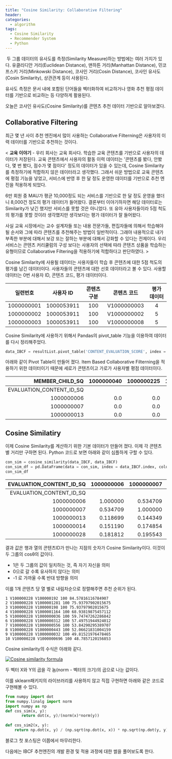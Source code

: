 ```yaml
---
title: "Cosine Similarity: Collaborative Filtering"
header:
categories:
  - algorithm
tags:
  - Cosine Similarity
  - Recommender System
  - Python
---
```




​            두 그룹 데이터의 유사도를 측정(Similarity Measure)하는 방법에는 여러 가지가 있다. 유클리디안 거리(Euclidean Distance), 맨하튼 거리(Manhattan Distance), 민코프스키 거리(Minkowski Distance), 코사인 거리(Cosin Distance), 코사인 유사도(Cosin Similarity), 상관관계 등이 사용된다. 

유사도 측정은 문서 내에 포함된 단어들을 벡터화하여 비교하거나 영화 추천 평점 데이터를 기반으로 비교하는 등 다양하게 활용된다.

오늘은 코사인 유사도(Cosine Similarity)를 콘텐츠 추천 데이터 기반으로 알아보겠다. 

## Collaborative Filtering

  최근 몇 년 사이 추천 엔진에서 많이 사용하는 Collaborative Filterning은 사용자의 이력 데이터를 기반으로 추천하는 것이다. 

< <strong>교육 이야기</strong> - 우리 회사는 교육 회사다. 학습한 교육 콘텐츠를 기반으로 사용자의 데이터가 저장된다. 교육 콘텐츠에서 사용자의 활동 이력 데이터는 '콘텐츠를 봤다, 안봤다, 몇 번 봤다, 점수가 몇 점이다'  정도의 데이터가 있을 수 있는데, Cosine Similarity를 측정하기에 적합하지 않은 데이터라고 생각했다. 그래서 쉬운 방법으로 교육 콘텐츠에 평점 기능을 넣었고, 서비스에 반영 후 한 달 정도 운영한 데이터를 기반으로 추천 엔진을 적용하게 되었다. 

6만 회원 중 MAU가 평균 10,000정도 되는 서비스를 기반으로 한 달 정도 운영을 했더니 8,000건 정도의 평가 데이터가 들어왔다. 결론부터 이야기하자면 해당 데이터로는 Similarity가 낮긴 했지만 서비스를 못할 것은 아니었다. 또 유아 사용자들이라 5점 척도의 평가를 못할 것이라 생각했지만 생각보다는 평가 데이터가 잘 들어왔다.

사실 교육 시장에서는 교수 설계자들 또는 내용 전문가들, 편집자들에 의해서 학습해야될 순서와 그에 따라 콘텐츠를 추천해주는 방법이 일반적이다. 그래야 내용적으로 내가 부족한 부분에 대해서 보강 또는 잘하는 부분에 대해서 강화할 수 있다는 전제이다. 우리 서비스는 콘텐츠 커리큘럼의 구성 보다는 사용자의 선택에 따라 콘텐츠 상품을 학습하는 유형이므로 Collaborative Filtering을 적용하기에 적합하다고 판단하였다. >

Cosine Similarity에 사용될 데이터는 사용자들이 학습 후 콘텐츠에 대한 5점 척도의 평가를 남긴 데이터이다. 사용자들의 콘텐츠에 대한 선호 데이터라고 볼 수 있다. 사용할 데이터는 0번 사용자 ID, 콘텐츠 코드, 평가 데이터이다. 

|  일련번호  | 사용자 ID  | 콘텐츠 구분 | 콘텐츠 코드 | 평가 데이터 |
| :--------: | :--------: | :---------: | :---------: | :---------: |
| 1000000001 | 1000053911 |     100     | V1000000003 |      4      |
| 1000000002 | 1000053911 |     100     | V1000000002 |      5      |
| 1000000003 | 1000053911 |     100     | V1000000008 |      5      |

Cosine Similarity에 사용하기 위해서 Pandas의 pivot_table 기능을 이용하여 데이터를 다시 정리해주었다.

~~~python
data_IBCF = resultList.pivot_table('CONTENT_EVALUATION_SCORE', index = 'EVALUATION_CONTENT_ID', columns = 'MEMBER_CHILD_SQ').fillna(0)
~~~

아래와 같이 Pivot Table이 만들어 졌다. Item Based Collaborative Filterning을 적용하기 위한 데이터이기 때문에 세로가 콘텐츠이고 가로가 사용자별 평점 데이터이다.

|          MEMBER_CHILD_SQ | 1000000040 | 1000000225 | 1000000339 | 1000000366 | 1000000394 | 1000000495 | 1000000497 | 1000000530 | 1000000547 | 1000000820 |  ... | 1000064741 | 1000064751 | 1000064760 | 1000064774 | 1000064776 | 1000064809 | 1000064810 | 1000064811 | 1000064813 | 1000064815 |
| -----------------------: | ---------: | ---------: | ---------: | ---------: | ---------: | ---------: | ---------: | ---------: | ---------: | ---------: | ---: | ---------: | ---------: | ---------: | ---------: | ---------: | ---------: | ---------: | ---------: | ---------: | ---------: |
| EVALUATION_CONTENT_ID_SQ |            |            |            |            |            |            |            |            |            |            |      |            |            |            |            |            |            |            |            |            |            |
|               1000000006 |        0.0 |        0.0 |        0.0 |        0.0 |        0.0 |        0.0 |        0.0 |        0.0 |        0.0 |        0.0 |  ... |        0.0 |        0.0 |        0.0 |        0.0 |        0.0 |        0.0 |        0.0 |        5.0 |        0.0 |        0.0 |
|               1000000007 |        0.0 |        0.0 |        0.0 |        0.0 |        0.0 |        0.0 |        0.0 |        0.0 |        0.0 |        0.0 |  ... |        0.0 |        0.0 |        0.0 |        0.0 |        0.0 |        0.0 |        0.0 |        0.0 |        0.0 |        0.0 |
|               1000000013 |        0.0 |        0.0 |        0.0 |        0.0 |        0.0 |        0.0 |        0.0 |        0.0 |        0.0 |        0.0 |  ... |        0.0 |        0.0 |        0.0 |        0.0 |        0.0 |        0.0 |        0.0 |        0.0 |        0.0 |        0.0 |



## Cosine Similatiry

이제 Cosine Similarity를 계산하기 위한 기본 데이터가 만들어 졌다. 이제 각 콘텐츠 별 거리만 구하면 된다. Python 코드로 보면 아래와 같이 심플하게 구할 수 있다.

~~~python
con_sim = cosine_similarity(data_IBCF, data_IBCF)
con_sim_df = pd.DataFrame(data = con_sim, index = data_IBCF.index, columns = data_IBCF.index)
con_sim_df
~~~

| EVALUATION_CONTENT_ID_SQ | 1000000006 | 1000000007 | 1000000013 | 1000000014 | 1000000028 | 1000000029 | 1000000035 | 1000000036 | 1000000042 | 1000000043 |  ... | V100000233 | V100000235 | V100000238 | V100000239 | V100000240 | V100000246 | V100000249 | V100000254 | V100000256 | V100000258 |
| -----------------------: | ---------: | ---------: | ---------: | ---------: | ---------: | ---------: | ---------: | ---------: | ---------: | ---------: | ---: | ---------: | ---------: | ---------: | ---------: | ---------: | ---------: | ---------: | ---------: | ---------: | ---------: |
| EVALUATION_CONTENT_ID_SQ |            |            |            |            |            |            |            |            |            |            |      |            |            |            |            |            |            |            |            |            |            |
|               1000000006 |   1.000000 |   0.534709 |   0.118699 |   0.151190 |   0.181812 |   0.154930 |   0.082285 |   0.138781 |   0.086249 |   0.083669 |  ... |        0.0 |   0.000000 |        0.0 |        0.0 |   0.117421 |        0.0 |        0.0 |        0.0 |        0.0 |        0.0 |
|               1000000007 |   0.534709 |   1.000000 |   0.144349 |   0.174854 |   0.195543 |   0.189909 |   0.095725 |   0.118349 |   0.093215 |   0.081133 |  ... |        0.0 |   0.000000 |        0.0 |        0.0 |   0.109341 |        0.0 |        0.0 |        0.0 |        0.0 |        0.0 |
|               1000000013 |   0.118699 |   0.144349 |   1.000000 |   0.517494 |   0.246730 |   0.229334 |   0.202346 |   0.319755 |   0.223019 |   0.215176 |  ... |        0.0 |   0.052505 |        0.0 |        0.0 |   0.043224 |        0.0 |        0.0 |        0.0 |        0.0 |        0.0 |
|               1000000014 |   0.151190 |   0.174854 |   0.517494 |   1.000000 |   0.285489 |   0.214540 |   0.182135 |   0.218426 |   0.221884 |   0.197035 |  ... |        0.0 |   0.000000 |        0.0 |        0.0 |   0.048301 |        0.0 |        0.0 |        0.0 |        0.0 |        0.0 |
|               1000000028 |   0.181812 |   0.195543 |   0.246730 |   0.285489 |   1.000000 |   0.446856 |   0.305144 |   0.293787 |   0.310196 |   0.222965 |  ... |        0.0 |   0.072803 |        0.0 |        0.0 |   0.072141 |        0.0 |        0.0 |        0.0 |        0.0 |        0.0 |

결과 값은 행과 열의 콘텐츠ID가  만나는 지점의 숫자가 Cosine Similarity이다. 이것이 두 그룹의 cosθ의 값이다. 

* 1은 두 그룹의 값이 일치하는 것, 즉 자기 자신을 의미
* 0으로 갈 수록 유사하지 않다는 의미
* -1 로 가까울 수록 반대 방향을 의미

이를 1개 콘텐츠 당 열 별로 내림차순으로 정렬해주면 추천 순위가 된다.

```
1 V100000228 V100000192 100 84.57816116784907
2 V100000228 V1000001281 100 75.93797902015675
3 V100000228 V100000198 100 75.93797902015675
4 V100000228 V1000001164 100 68.93819875457112
5 V100000228 V1000000036 100 59.74747262286842
6 V100000228 V1000000312 100 57.49751944924012
7 V100000228 V1000000556 100 53.84290295389707
8 V100000228 V1000000443 100 52.06621831004159
9 V100000228 V1000000032 100 49.81521976478465
10 V100000228 V1000000696 100 48.7857120156853
```



Cosine similarity의 수식은 아래와 같다.

[![Cosine similarity formula](https://camo.githubusercontent.com/71ee9bea3e3bb571c93256e455273aa47eef4483d3b91c7cacbd7efd57ad4721/68747470733a2f2f63646e2e7261776769742e636f6d2f636f6d707574652d696f2f636f73696e652d73696d696c61726974792f626465663934306266346536643332306432363532623532663534663538636632656135643739342f646f63732f696d672f65716e5f73696d696c61726974792e737667)](https://camo.githubusercontent.com/71ee9bea3e3bb571c93256e455273aa47eef4483d3b91c7cacbd7efd57ad4721/68747470733a2f2f63646e2e7261776769742e636f6d2f636f6d707574652d696f2f636f73696e652d73696d696c61726974792f626465663934306266346536643332306432363532623532663534663538636632656135643739342f646f63732f696d672f65716e5f73696d696c61726974792e737667)

두 벡터 X와 Y의 곱을 각 놈(norm - 벡터의 크기)의 곱으로 나눈 값이다. 

이를 sklearn패키지의 라이브러리를 사용하지 않고 직접 구현하면 아래와 같은 코드로 구현해볼 수 있다.

~~~python
from numpy import dot
from numpy.linalg import norm
import numpy as np
def cos_sim(x, y):
       return dot(x, y)/(norm(x)*norm(y))
    
def cos_sim2(x, y):
    return np.dot(x, y) / (np.sqrt(np.dot(x, x)) * np.sqrt(np.dot(y, y)))
~~~



블로그 첫 포스팅은 이쯤에서 마무리한다. 

다음에는 IBCF 추천엔진의 개발 환경 및 적용 과정에 대한 썰을 풀어보도록 한다.



